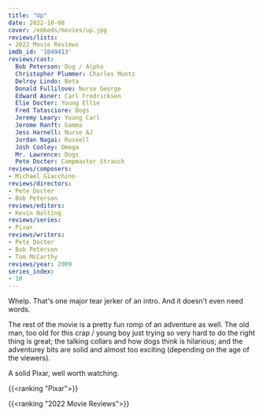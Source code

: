 ```yaml
---
title: "Up"
date: 2022-10-08
cover: /embeds/movies/up.jpg
reviews/lists:
- 2022 Movie Reviews
imdb_id: '1049413'
reviews/cast:
  Bob Peterson: Dug / Alpha
  Christopher Plummer: Charles Muntz
  Delroy Lindo: Beta
  Donald Fullilove: Nurse George
  Edward Asner: Carl Fredricksen
  Elie Docter: Young Ellie
  Fred Tatasciore: Dogs
  Jeremy Leary: Young Carl
  Jerome Ranft: Gamma
  Jess Harnell: Nurse AJ
  Jordan Nagai: Russell
  Josh Cooley: Omega
  Mr. Lawrence: Dogs
  Pete Docter: Campmaster Strauch
reviews/composers:
- Michael Giacchino
reviews/directors:
- Pete Docter
- Bob Peterson
reviews/editors:
- Kevin Nolting
reviews/series:
- Pixar
reviews/writers:
- Pete Docter
- Bob Peterson
- Tom McCarthy
reviews/year: 2009
series_index:
- 10
---
```

Whelp. That's one major tear jerker of an intro. And it doesn't even need words. 

The rest of the movie is a pretty fun romp of an adventure as well. The old man, too old for this crap / young boy just trying so very hard to do the right thing is great; the talking collars and how dogs think is hilarious; and the adventurey bits are solid and almost too exciting (depending on the age of the viewers). 

A solid Pixar, well worth watching. 

<!--more-->

{{<ranking "Pixar">}}

{{<ranking "2022 Movie Reviews">}}